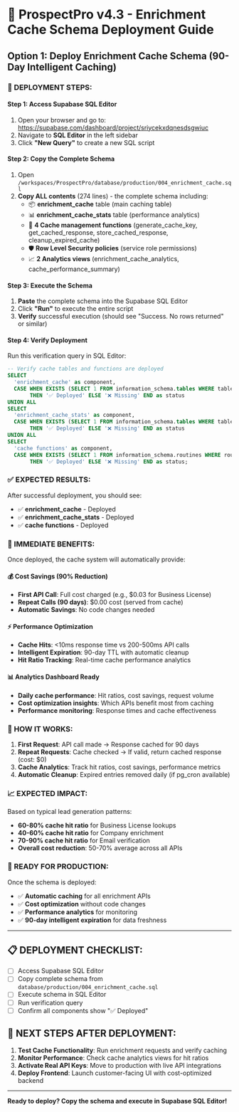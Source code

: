 # 🚀 ProspectPro v4.3 - Enrichment Cache Schema Deployment Guide

## Option 1: Deploy Enrichment Cache Schema (90-Day Intelligent Caching)

### **🎯 DEPLOYMENT STEPS:**

#### **Step 1: Access Supabase SQL Editor**

1. Open your browser and go to: https://supabase.com/dashboard/project/sriycekxdqnesdsgwiuc
2. Navigate to **SQL Editor** in the left sidebar
3. Click **"New Query"** to create a new SQL script

#### **Step 2: Copy the Complete Schema**

1. Open `/workspaces/ProspectPro/database/production/004_enrichment_cache.sql`
2. **Copy ALL contents** (274 lines) - the complete schema including:
   - 📦 **enrichment_cache** table (main caching table)
   - 📊 **enrichment_cache_stats** table (performance analytics)
   - 🔧 **4 Cache management functions** (generate_cache_key, get_cached_response, store_cached_response, cleanup_expired_cache)
   - 🛡️ **Row Level Security policies** (service role permissions)
   - 📈 **2 Analytics views** (enrichment_cache_analytics, cache_performance_summary)

#### **Step 3: Execute the Schema**

1. **Paste** the complete schema into the Supabase SQL Editor
2. Click **"Run"** to execute the entire script
3. **Verify** successful execution (should see "Success. No rows returned" or similar)

#### **Step 4: Verify Deployment**

Run this verification query in SQL Editor:

```sql
-- Verify cache tables and functions are deployed
SELECT
  'enrichment_cache' as component,
  CASE WHEN EXISTS (SELECT 1 FROM information_schema.tables WHERE table_name = 'enrichment_cache')
       THEN '✅ Deployed' ELSE '❌ Missing' END as status
UNION ALL
SELECT
  'enrichment_cache_stats' as component,
  CASE WHEN EXISTS (SELECT 1 FROM information_schema.tables WHERE table_name = 'enrichment_cache_stats')
       THEN '✅ Deployed' ELSE '❌ Missing' END as status
UNION ALL
SELECT
  'cache functions' as component,
  CASE WHEN EXISTS (SELECT 1 FROM information_schema.routines WHERE routine_name = 'generate_cache_key')
       THEN '✅ Deployed' ELSE '❌ Missing' END as status;
```

### **✅ EXPECTED RESULTS:**

After successful deployment, you should see:

- ✅ **enrichment_cache** - Deployed
- ✅ **enrichment_cache_stats** - Deployed
- ✅ **cache functions** - Deployed

### **🎉 IMMEDIATE BENEFITS:**

Once deployed, the cache system will automatically provide:

#### **💰 Cost Savings (90% Reduction)**

- **First API Call**: Full cost charged (e.g., $0.03 for Business License)
- **Repeat Calls (90 days)**: $0.00 cost (served from cache)
- **Automatic Savings**: No code changes needed

#### **⚡ Performance Optimization**

- **Cache Hits**: <10ms response time vs 200-500ms API calls
- **Intelligent Expiration**: 90-day TTL with automatic cleanup
- **Hit Ratio Tracking**: Real-time cache performance analytics

#### **📊 Analytics Dashboard Ready**

- **Daily cache performance**: Hit ratios, cost savings, request volume
- **Cost optimization insights**: Which APIs benefit most from caching
- **Performance monitoring**: Response times and cache effectiveness

### **🔧 HOW IT WORKS:**

1. **First Request**: API call made → Response cached for 90 days
2. **Repeat Requests**: Cache checked → If valid, return cached response (cost: $0)
3. **Cache Analytics**: Track hit ratios, cost savings, performance metrics
4. **Automatic Cleanup**: Expired entries removed daily (if pg_cron available)

### **📈 EXPECTED IMPACT:**

Based on typical lead generation patterns:

- **60-80% cache hit ratio** for Business License lookups
- **40-60% cache hit ratio** for Company enrichment
- **70-90% cache hit ratio** for Email verification
- **Overall cost reduction**: 50-70% average across all APIs

### **🚀 READY FOR PRODUCTION:**

Once the schema is deployed:

- ✅ **Automatic caching** for all enrichment APIs
- ✅ **Cost optimization** without code changes
- ✅ **Performance analytics** for monitoring
- ✅ **90-day intelligent expiration** for data freshness

---

## **📋 DEPLOYMENT CHECKLIST:**

- [ ] Access Supabase SQL Editor
- [ ] Copy complete schema from `database/production/004_enrichment_cache.sql`
- [ ] Execute schema in SQL Editor
- [ ] Run verification query
- [ ] Confirm all components show "✅ Deployed"

## **🎯 NEXT STEPS AFTER DEPLOYMENT:**

1. **Test Cache Functionality**: Run enrichment requests and verify caching
2. **Monitor Performance**: Check cache analytics views for hit ratios
3. **Activate Real API Keys**: Move to production with live API integrations
4. **Deploy Frontend**: Launch customer-facing UI with cost-optimized backend

---

**Ready to deploy? Copy the schema and execute in Supabase SQL Editor!**
